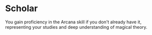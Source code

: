 # Scholar

You gain proficiency in the Arcana skill if you don't already have it, representing your studies and deep understanding of magical theory.